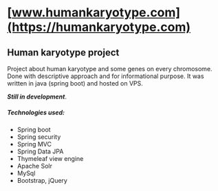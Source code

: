 # [www.humankaryotype.com](https://humankaryotype.com)
## Human karyotype project
Project about human karyotype and some genes on every chromosome. Done with descriptive approach and for informational purpose. It was written in java (spring boot) and hosted on VPS. 

***Still in development***.

##### Technologies used: 
- Spring boot
- Spring security
- Spring MVC
- Spring Data JPA
- Thymeleaf view engine
- Apache Solr
- MySql
- Bootstrap, jQuery
